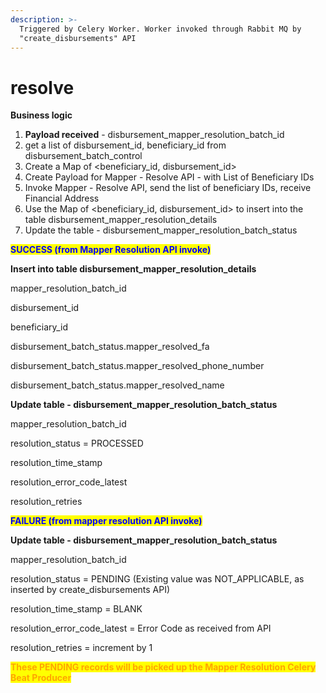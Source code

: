```yaml
---
description: >-
  Triggered by Celery Worker. Worker invoked through Rabbit MQ by
  "create_disbursements" API
---
```


# resolve

**Business logic**

1. **Payload received** - disbursement\_mapper\_resolution\_batch\_id
2. get a list of disbursement\_id, beneficiary\_id from disbursement\_batch\_control
3. Create a Map of \<beneficiary\_id, disbursement\_id>
4. Create Payload for Mapper - Resolve API - with List of Beneficiary IDs
5. Invoke Mapper - Resolve API, send the list of beneficiary IDs, receive Financial Address
6. Use the Map of \<beneficiary\_id, disbursement\_id> to insert into the table disbursement\_mapper\_resolution\_details
7. Update the table - disbursement\_mapper\_resolution\_batch\_status

<mark style="color:blue;">**SUCCESS (from Mapper Resolution API invoke)**</mark>

**Insert into table disbursement\_mapper\_resolution\_details**

mapper\_resolution\_batch\_id

disbursement\_id

beneficiary\_id

disbursement\_batch\_status.mapper\_resolved\_fa

disbursement\_batch\_status.mapper\_resolved\_phone\_number

disbursement\_batch\_status.mapper\_resolved\_name

**Update table - disbursement\_mapper\_resolution\_batch\_status**

mapper\_resolution\_batch\_id

resolution\_status = PROCESSED

resolution\_time\_stamp

resolution\_error\_code\_latest

resolution\_retries

<mark style="color:blue;">**FAILURE (from mapper resolution API invoke)**</mark>

**Update table - disbursement\_mapper\_resolution\_batch\_status**

mapper\_resolution\_batch\_id

resolution\_status = PENDING (Existing value was NOT\_APPLICABLE, as inserted by create\_disbursements API)

resolution\_time\_stamp = BLANK

resolution\_error\_code\_latest = Error Code as received from API

resolution\_retries = increment by 1

<mark style="color:orange;">**These PENDING records will be picked up the Mapper Resolution Celery Beat Producer**</mark>
